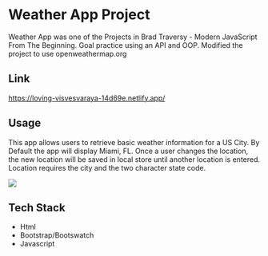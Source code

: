 # Weather App Project

Weather App was one of the Projects in Brad Traversy - Modern JavaScript From The Beginning.
Goal practice using an API and OOP. Modified the project to use openweathermap.org

## Link

https://loving-visvesvaraya-14d69e.netlify.app/

## Usage

This app allows users to retrieve basic weather information for a US City. By Default the app will display Miami, FL. Once a user changes the location, the new location will be saved in local store until another location is entered. Location requires the city and the two character state code.

![](project_demo.gif)

## Tech Stack

- Html
- Bootstrap/Bootswatch
- Javascript

